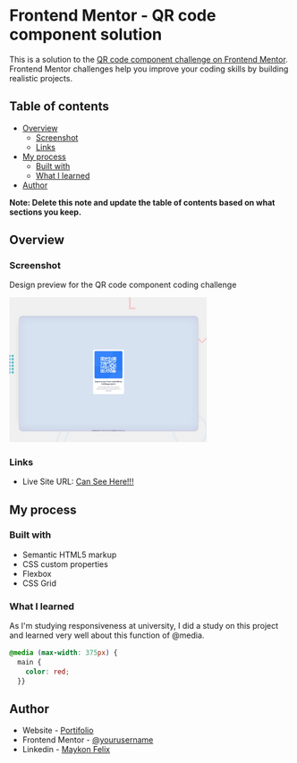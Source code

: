 # Frontend Mentor - QR code component solution

This is a solution to the [QR code component challenge on Frontend Mentor](https://www.frontendmentor.io/challenges/qr-code-component-iux_sIO_H). Frontend Mentor challenges help you improve your coding skills by building realistic projects. 

## Table of contents

- [Overview](#overview)
  - [Screenshot](#screenshot)
  - [Links](#links)
- [My process](#my-process)
  - [Built with](#built-with)
  - [What I learned](#what-i-learned)
- [Author](#author)

**Note: Delete this note and update the table of contents based on what sections you keep.**

## Overview

### Screenshot

<p>Design preview for the QR code component coding challenge</p>
<img src="./design/desktop-preview.jpg" width="70%" height="70%" >

### Links

- Live Site URL: [Can See Here!!!](https://qr-code-component-one-tawny.vercel.app/)

## My process

### Built with

- Semantic HTML5 markup
- CSS custom properties
- Flexbox
- CSS Grid

### What I learned

As I'm studying responsiveness at university, I did a study on this project and learned very well about this function of @media.

```css
@media (max-width: 375px) { 
  main { 
    color: red;
  }}
```

## Author

- Website - [Portifolio](https://maykon.vercel.app/)
- Frontend Mentor - [@yourusername](https://www.frontendmentor.io/profile/yourusername)
- Linkedin - [Maykon Felix](https://www.linkedin.com/in/maykonfelixwebdeveloper/)
